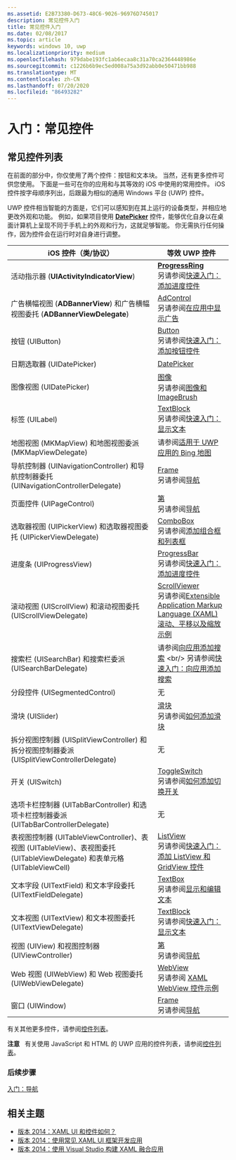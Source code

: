 ```yaml
---
ms.assetid: E2B73380-D673-48C6-9026-96976D745017
description: 常见控件入门
title: 常见控件入门
ms.date: 02/08/2017
ms.topic: article
keywords: windows 10, uwp
ms.localizationpriority: medium
ms.openlocfilehash: 979dabe193fc1ab6ecaa8c31a70ca2364448986e
ms.sourcegitcommit: c1226b6b9ec5ed008a75a3d92abb0e50471bb988
ms.translationtype: MT
ms.contentlocale: zh-CN
ms.lasthandoff: 07/20/2020
ms.locfileid: "86493282"
---
```

# <a name="getting-started-common-controls"></a>入门：常见控件


## <a name="common-controls-list"></a>常见控件列表

在前面的部分中，你仅使用了两个控件：按钮和文本块。 当然，还有更多控件可供您使用。 下面是一些可在你的应用和与其等效的 iOS 中使用的常用控件。 iOS 控件按字母顺序列出，后跟最为相似的通用 Windows 平台 (UWP) 控件。

UWP 控件相当智能的方面是，它们可以感知到在其上运行的设备类型，并相应地更改外观和功能。 例如，如果项目使用 [**DatePicker**](https://docs.microsoft.com/previous-versions/windows/apps/br211681(v=win.10)) 控件，能够优化自身以在桌面计算机上呈现不同于手机上的外观和行为，这就足够智能。 你无需执行任何操作，因为控件会在运行时对自身进行调整。

| iOS 控件（类/协议） | 等效 UWP 控件 |
|------------------------------|--------------------------------------|
| 活动指示器 (**UIActivityIndicatorView**) | [**ProgressRing**](https://docs.microsoft.com/uwp/api/Windows.UI.Xaml.Controls.ProgressRing) <br/> 另请参阅[快速入门：添加进度控件](https://docs.microsoft.com/previous-versions/windows/apps/hh780651(v=win.10)) |
| 广告横幅视图 (**ADBannerView**) 和广告横幅视图委托 (**ADBannerViewDelegate**) | [AdControl](https://docs.microsoft.com/uwp/api/microsoft.advertising.winrt.ui.adcontrol) <br/> 另请参阅[在应用中显示广告](../monetize/display-ads-in-your-app.md) |
| 按钮 (UIButton) | [Button](https://docs.microsoft.com/uwp/api/Windows.UI.Xaml.Controls.Button) <br/> 另请参阅[快速入门：添加按钮控件](https://docs.microsoft.com/previous-versions/windows/apps/jj153346(v=win.10)) |
| 日期选取器 (UIDatePicker) | [DatePicker](https://docs.microsoft.com/previous-versions/windows/apps/br211681(v=win.10)) |
| 图像视图 (UIDatePicker) | [图像](https://docs.microsoft.com/uwp/api/Windows.UI.Xaml.Controls.Image) <br/> 另请参阅[图像和 ImageBrush](https://docs.microsoft.com/windows/uwp/controls-and-patterns/images-imagebrushes) |
| 标签 (UILabel) | [TextBlock](https://docs.microsoft.com/uwp/api/Windows.UI.Xaml.Controls.TextBlock) <br/> 另请参阅[快速入门：显示文本](https://docs.microsoft.com/previous-versions/windows/apps/hh700392(v=win.10)) |
| 地图视图 (MKMapView) 和地图视图委派 (MKMapViewDelegate) | 请参阅[适用于 UWP 应用的 Bing 地图](https://msdn.microsoft.com/library/hh846481) |
| 导航控制器 (UINavigationController) 和导航控制器委托 (UINavigationControllerDelegate) | [Frame](https://docs.microsoft.com/uwp/api/Windows.UI.Xaml.Controls.Frame) <br/> 另请参阅[导航](https://docs.microsoft.com/windows/uwp/layout/navigation-basics) |
| 页面控件 (UIPageControl) | [第](https://docs.microsoft.com/uwp/api/Windows.UI.Xaml.Controls.Page) <br/> 另请参阅[导航](https://docs.microsoft.com/windows/uwp/layout/navigation-basics) |
| 选取器视图 (UIPickerView) 和选取器视图委托 (UIPickerViewDelegate) | [ComboBox](https://docs.microsoft.com/uwp/api/Windows.UI.Xaml.Controls.ComboBox) <br/> 另请参阅[添加组合框和列表框](https://docs.microsoft.com/previous-versions/windows/apps/hh780616(v=win.10)) |
| 进度条 (UIProgressView) | [ProgressBar](https://docs.microsoft.com/uwp/api/Windows.UI.Xaml.Controls.ProgressBar) <br/> 另请参阅[快速入门：添加进度控件](https://docs.microsoft.com/previous-versions/windows/apps/hh780651(v=win.10)) |
| 滚动视图 (UIScrollView) 和滚动视图委托 (UIScrollViewDelegate) | [ScrollViewer](https://docs.microsoft.com/uwp/api/Windows.UI.Xaml.Controls.ScrollViewer) <br/>  另请参阅[Extensible Application Markup Language (XAML) 滚动、平移以及缩放示例](https://github.com/microsoftarchive/msdn-code-gallery-microsoft/tree/411c271e537727d737a53fa2cbe99eaecac00cc0/Official%20Windows%20Platform%20Sample/Windows%208%20app%20samples/%5BC%23%5D-Windows%208%20app%20samples/C%23/Windows%208%20app%20samples/XAML%20scrolling%2C%20panning%2C%20and%20zooming%20sample%20(Windows%208)) |
| 搜索栏 (UISearchBar) 和搜索栏委派 (UISearchBarDelegate) | 请参阅[向应用添加搜索](https://docs.microsoft.com/previous-versions/windows/apps/jj130767(v=win.10)) <br/>  另请参阅[快速入门：向应用添加搜索](https://docs.microsoft.com/previous-versions/windows/apps/hh868180(v=win.10)) |
| 分段控件 (UISegmentedControl) | 无 |
| 滑块 (UISlider) | [滑块](https://docs.microsoft.com/uwp/api/Windows.UI.Xaml.Controls.Slider) <br/>  另请参阅[如何添加滑块](https://docs.microsoft.com/previous-versions/windows/apps/hh868197(v=win.10)) |
| 拆分视图控制器 (UISplitViewController) 和拆分视图控制器委派 (UISplitViewControllerDelegate) | 无 |
| 开关 (UISwitch) | [ToggleSwitch](https://docs.microsoft.com/uwp/api/Windows.UI.Xaml.Controls.ToggleSwitch) <br/>  另请参阅[如何添加切换开关](https://docs.microsoft.com/previous-versions/windows/apps/hh868198(v=win.10)) |
| 选项卡栏控制器 (UITabBarController) 和选项卡栏控制器委派 (UITabBarControllerDelegate) | 无 |
| 表视图控制器 (UITableViewController)、表视图 (UITableView)、表视图委托 (UITableViewDelegate) 和表单元格 (UITableViewCell) | [ListView](https://docs.microsoft.com/uwp/api/Windows.UI.Xaml.Controls.ListView) <br/>  另请参阅[快速入门：添加 ListView 和 GridView 控件](https://docs.microsoft.com/previous-versions/windows/apps/hh780650(v=win.10)) |
| 文本字段 (UITextField) 和文本字段委托 (UITextFieldDelegate) | [TextBox](https://docs.microsoft.com/uwp/api/Windows.UI.Xaml.Controls.TextBox) <br/>  另请参阅[显示和编辑文本](https://docs.microsoft.com/windows/uwp/design/controls-and-patterns/text-controls) |
| 文本视图 (UITextView) 和文本视图委托 (UITextViewDelegate) | [TextBlock](https://docs.microsoft.com/uwp/api/Windows.UI.Xaml.Controls.TextBlock) <br/>  另请参阅[快速入门：显示文本](https://docs.microsoft.com/previous-versions/windows/apps/hh700392(v=win.10)) |
| 视图 (UIView) 和视图控制器 (UIViewController) | [第](https://docs.microsoft.com/uwp/api/Windows.UI.Xaml.Controls.Page) <br/>  另请参阅[导航](https://docs.microsoft.com/windows/uwp/layout/navigation-basics) |
| Web 视图 (UIWebView) 和 Web 视图委托 (UIWebViewDelegate) | [WebView](https://docs.microsoft.com/uwp/api/Windows.UI.Xaml.Controls.WebView) <br/>  另请参阅 [XAML WebView 控件示例](https://github.com/microsoftarchive/msdn-code-gallery-microsoft/tree/411c271e537727d737a53fa2cbe99eaecac00cc0/Official%20Windows%20Platform%20Sample/Windows%208%20app%20samples/%5BC%23%5D-Windows%208%20app%20samples/C%23/Windows%208%20app%20samples/XAML%20WebView%20control%20sample%20(Windows%208)) |
| 窗口 (UIWindow) | [Frame](https://docs.microsoft.com/uwp/api/Windows.UI.Xaml.Controls.Frame) <br/>  另请参阅[导航](https://docs.microsoft.com/windows/uwp/layout/navigation-basics) |

有关其他更多控件，请参阅[控件列表](https://docs.microsoft.com/windows/uwp/design/controls-and-patterns/)。

**注意**   有关使用 JavaScript 和 HTML 的 UWP 应用的控件列表，请参阅[控件列表](https://docs.microsoft.com/previous-versions/windows/apps/hh465453(v=win.10))。

### <a name="next-step"></a>后续步骤

[入门：导航](getting-started-navigation.md)

## <a name="related-topics"></a>相关主题

* [版本 2014：XAML UI 和控件如何？](https://channel9.msdn.com/Events/Build/2014/2-516)
* [版本 2014：使用常见 XAML UI 框架开发应用](https://channel9.msdn.com/Events/Build/2014/2-507)
* [版本 2014：使用 Visual Studio 构建 XAML 融合应用](https://channel9.msdn.com/Events/Build/2014/3-591)
